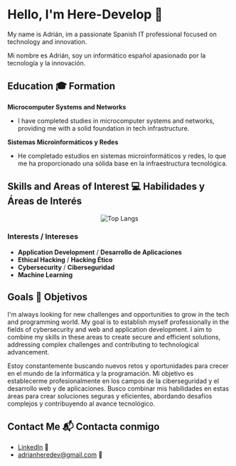# Hello, I'm Here-Develop 👋  
My name is Adrián, im a passionate Spanish IT professional focused on technology and innovation.  

Mi nombre es Adrián, soy un informático español apasionado por la tecnología y la innovación.

## Education 🎓 Formation  
**Microcomputer Systems and Networks**  
- I have completed studies in microcomputer systems and networks, providing me with a solid foundation in tech infrastructure.  

**Sistemas Microinformáticos y Redes**  
- He completado estudios en sistemas microinformáticos y redes, lo que me ha proporcionado una sólida base en la infraestructura tecnológica.

## Skills and Areas of Interest 💻 Habilidades y Áreas de Interés  
<div align="center">
  <img src="https://github-readme-stats.vercel.app/api/top-langs/?username=tu-usuario&layout=compact&title_color=ff005c&text_color=ffffff&bg_color=0d1117&border_color=ffffff&icon_color=ff005c" alt="Top Langs" />
</div>

### Interests / Intereses  
- **Application Development** / **Desarrollo de Aplicaciones**  
- **Ethical Hacking** / **Hacking Ético**  
- **Cybersecurity** / **Ciberseguridad**
-  **Machine Learning**  

## Goals 🌱 Objetivos  
I'm always looking for new challenges and opportunities to grow in the tech and programming world. My goal is to establish myself professionally in the fields of cybersecurity and web and application development. I aim to combine my skills in these areas to create secure and efficient solutions, addressing complex challenges and contributing to technological advancement.

Estoy constantemente buscando nuevos retos y oportunidades para crecer en el mundo de la informática y la programación. Mi objetivo es establecerme profesionalmente en los campos de la ciberseguridad y el desarrollo web y de aplicaciones. Busco combinar mis habilidades en estas áreas para crear soluciones seguras y eficientes, abordando desafíos complejos y contribuyendo al avance tecnológico.
## Contact Me 📬 Contacta conmigo  
- [LinkedIn](https://www.linkedin.com/in/adri%C3%A1n-heredero-antonio-660a93328?utm_source=share&utm_campaign=share_via&utm_content=profile&utm_medium=ios_app) 🤝
- [adrianheredev@gmail.com](mailto:adrianheredev@gmail.com) 📧 
